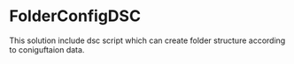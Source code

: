 # FolderConfigDSC
This solution include dsc script which can create folder structure according to coniguftaion data. 

